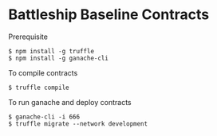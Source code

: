 # Battleship Baseline Contracts

Prerequisite
```
$ npm install -g truffle
$ npm install -g ganache-cli
```

To compile contracts
```
$ truffle compile
```

To run ganache and deploy contracts
```
$ ganache-cli -i 666
$ truffle migrate --network development
```